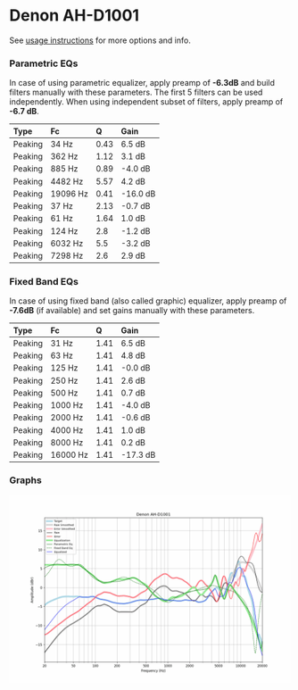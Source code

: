 # Denon AH-D1001
See [usage instructions](https://github.com/jaakkopasanen/AutoEq#usage) for more options and info.

### Parametric EQs
In case of using parametric equalizer, apply preamp of **-6.3dB** and build filters manually
with these parameters. The first 5 filters can be used independently.
When using independent subset of filters, apply preamp of **-6.7 dB**.

| Type    | Fc       |    Q | Gain     |
|:--------|:---------|:-----|:---------|
| Peaking | 34 Hz    | 0.43 | 6.5 dB   |
| Peaking | 362 Hz   | 1.12 | 3.1 dB   |
| Peaking | 885 Hz   | 0.89 | -4.0 dB  |
| Peaking | 4482 Hz  | 5.57 | 4.2 dB   |
| Peaking | 19096 Hz | 0.41 | -16.0 dB |
| Peaking | 37 Hz    | 2.13 | -0.7 dB  |
| Peaking | 61 Hz    | 1.64 | 1.0 dB   |
| Peaking | 124 Hz   | 2.8  | -1.2 dB  |
| Peaking | 6032 Hz  | 5.5  | -3.2 dB  |
| Peaking | 7298 Hz  | 2.6  | 2.9 dB   |

### Fixed Band EQs
In case of using fixed band (also called graphic) equalizer, apply preamp of **-7.6dB**
(if available) and set gains manually with these parameters.

| Type    | Fc       |    Q | Gain     |
|:--------|:---------|:-----|:---------|
| Peaking | 31 Hz    | 1.41 | 6.5 dB   |
| Peaking | 63 Hz    | 1.41 | 4.8 dB   |
| Peaking | 125 Hz   | 1.41 | -0.0 dB  |
| Peaking | 250 Hz   | 1.41 | 2.6 dB   |
| Peaking | 500 Hz   | 1.41 | 0.7 dB   |
| Peaking | 1000 Hz  | 1.41 | -4.0 dB  |
| Peaking | 2000 Hz  | 1.41 | -0.6 dB  |
| Peaking | 4000 Hz  | 1.41 | 1.0 dB   |
| Peaking | 8000 Hz  | 1.41 | 0.2 dB   |
| Peaking | 16000 Hz | 1.41 | -17.3 dB |

### Graphs
![](./Denon%20AH-D1001.png)